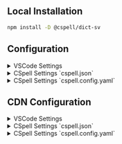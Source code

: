 
## Local Installation

```sh
npm install -D @cspell/dict-sv
```


## Configuration

<details>
<summary>VSCode Settings</summary>

Add the following to your VSCode settings:

**`.vscode/settings.json`**

```jsonc
{
  "cSpell.import": [
    "@cspell/dict-sv/cspell-ext.json"
  ],
  "cSpell.language": "sv, sv_SE"
}
```

</details>

<details>
<summary>CSpell Settings `cspell.json`</summary>

**`cspell.json`**

```jsonc
{
  "import": [
    "@cspell/dict-sv/cspell-ext.json"
  ],
  "language": "sv, sv_SE"
}
```

</details>

<details>
<summary>CSpell Settings `cspell.config.yaml`</summary>

**`cspell.config.yaml`**

```yaml
import:
  - "@cspell/dict-sv/cspell-ext.json"
language: sv, sv_SE
```

</details>



## CDN Configuration

<details>
<summary>VSCode Settings</summary>

Add the following to your VSCode settings:

**`.vscode/settings.json`**

```jsonc
{
  "cSpell.import": [
    "https://cdn.jsdelivr.net/npm/@cspell/dict-sv@latest/cspell-ext.json/cspell-ext.json"
  ],
  "cSpell.language": "sv, sv_SE"
}
```

</details>

<details>
<summary>CSpell Settings `cspell.json`</summary>

**`cspell.json`**

```jsonc
{
  "import": [
    "https://cdn.jsdelivr.net/npm/@cspell/dict-sv@latest/cspell-ext.json/cspell-ext.json"
  ],
  "language": "sv, sv_SE"
}
```

</details>

<details>
<summary>CSpell Settings `cspell.config.yaml`</summary>

**`cspell.config.yaml`**

```yaml
import:
  - https://cdn.jsdelivr.net/npm/@cspell/dict-sv@latest/cspell-ext.json/cspell-ext.json
language: sv, sv_SE
```

</details>


